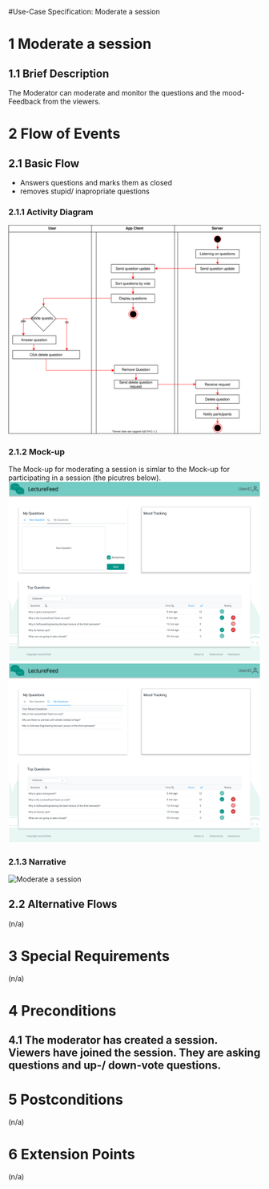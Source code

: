 
#Use-Case Specification: Moderate a session

# 1 Moderate a session

## 1.1 Brief Description
The Moderator can moderate and monitor the questions and the mood-Feedback from the viewers.

# 2 Flow of Events
## 2.1 Basic Flow
- Answers questions and marks them as closed
- removes stupid/ inapropriate questions

### 2.1.1 Activity Diagram
![Organization Application Activity Diagram](./activity_diagrams/moderate_a_session.svg)

### 2.1.2 Mock-up
The Mock-up for moderating a session is simlar to the Mock-up for participating in a session (the picutres below).
![Moderate a Session Mockup](../image/mockup/SessionScreenViewer.svg)
![Moderate in a Session Mockup](../image/mockup/SessionScreenViewerV2.svg)

### 2.1.3 Narrative

![Moderate a session](./cucumber/moderate-a-session.feature)

## 2.2 Alternative Flows
(n/a)

# 3 Special Requirements
(n/a)

# 4 Preconditions
## 4.1 The moderator has created a session. Viewers have joined the session. They are asking questions and up-/ down-vote questions.

# 5 Postconditions
(n/a)

# 6 Extension Points
(n/a)



